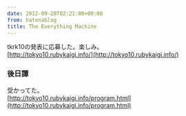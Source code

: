 ```yaml
---
date: 2012-09-28T02:21:00+09:00
from: hatenablog
title: The Everything Machine
---
```

tkrk10の発表に応募した。楽しみ。  
[http://tokyo10.rubykaigi.info/](http://tokyo10.rubykaigi.info/)

### 後日譚

受かってた。  
[http://tokyo10.rubykaigi.info/program.html](http://tokyo10.rubykaigi.info/program.html)

